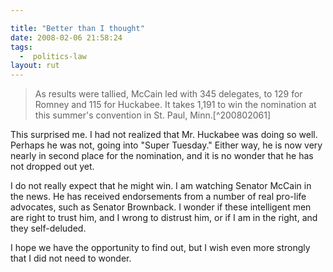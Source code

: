 ```yaml
---

title: "Better than I thought"
date: 2008-02-06 21:58:24
tags:
  -  politics-law
layout: rut
---
```


<blockquote markdown="1">As results were tallied, McCain led with 345 delegates, to 129 for Romney and 115 for Huckabee. It takes 1,191 to win the nomination at this summer's convention in St. Paul, Minn.[^200802061]</blockquote>

This surprised me.  I had not realized that Mr. Huckabee was doing so well.  Perhaps he was not, going into "Super Tuesday."  Either way, he is now very nearly in second place for the nomination, and it is no wonder that he has not dropped out yet.  

I do not really expect that he might win.  I am watching Senator McCain in the news.  He has received endorsements from a number of real pro-life advocates, such as Senator Brownback.  I wonder if these intelligent men are right to trust him, and I wrong to distrust him, or if I am in the right, and they self-deluded.

I hope we have the opportunity to find out, but I wish even more strongly that I did not need to wonder. 

[^200802061]: Mr. Joseph Farah.  "No knockout, split decision" World Net Daily.  2008-02-05 <http://www.wnd.com/index.php?pageId=55678>


